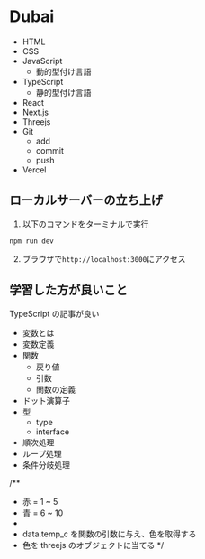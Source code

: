 # Dubai

- HTML
- CSS
- JavaScript
  - 動的型付け言語
- TypeScript
  - 静的型付け言語
- React
- Next.js
- Threejs
- Git
    - add
    - commit
    - push
- Vercel

## ローカルサーバーの立ち上げ

1. 以下のコマンドをターミナルで実行
```
npm run dev
```

2. ブラウザで`http://localhost:3000`にアクセス

## 学習した方が良いこと

TypeScript の記事が良い

- 変数とは
- 変数定義
- 関数
  - 戻り値
  - 引数
  - 関数の定義
- ドット演算子
- 型
  - type
  - interface
- 順次処理
- ループ処理
- 条件分岐処理

/**
   * 赤 = 1 ~ 5
   * 青 = 6 ~ 10
   * 
   * data.temp_c を関数の引数に与え、色を取得する
   * 色を threejs のオブジェクトに当てる
   */